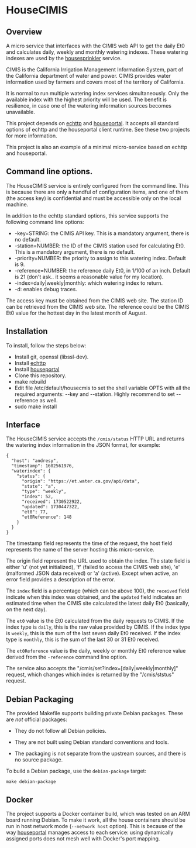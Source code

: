 # HouseCIMIS

## Overview

A micro service that interfaces with the CIMIS web API to get the daily Et0 and calculates daily, weekly and monthly watering indexes. These watering indexes are used by the [housesprinkler](https://github.com/pascal-fb-martin/housesprinkler) service.

CIMIS is the California Irrigation Management Information System, part of the California department of water and power. CIMIS provides water information used by farmers and covers most of the territory of California.

It is normal to run multiple watering index services simultaneously. Only the available index with the highest priority will be used. The benefit is resilience, in case one of the watering information sources becomes unavailable.

This project depends on [echttp](https://github.com/pascal-fb-martin/echttp) and [houseportal](https://github.com/pascal-fb-martin/houseportal). It accepts all standard options of echttp and the houseportal client runtime. See these two projects for more information.

This project is also an example of a minimal micro-service based on echttp and houseportal.

## Command line options.

The HouseCIMIS service is entirely configured from the command line. This is because there are only a handful of configuration items, and one of them (the access key) is confidential and must be accessible only on the local machine.

In addition to the echttp standard options, this service supports the following command line options:

* -key=STRING: the CIMIS API key. This is a mandatory argument, there is no default.
* -station=NUMBER: the ID of the CIMIS station used for calculating Et0. This is a mandatory argument, there is no default.
* -priority=NUMBER: the priority to assign to this watering index. Default is 9.
* -reference=NUMBER: the reference daily Et0, in 1/100 of an inch. Default is 21 (don't ask.. it seems a reasonable value for my location).
* -index=daily|weekly|monthly: which watering index to return.
* -d: enables debug traces.

The access key must be obtained from the CIMIS web site. The station ID can be retrieved from the CIMIS web site. The reference could be the CIMIS Et0 value for the hottest day in the latest month of August.

## Installation

To install, follow the steps below:

* Install git, openssl (libssl-dev).
* Install [echttp](https://github.com/pascal-fb-martin/echttp)
* Install [houseportal](https://github.com/pascal-fb-martin/houseportal)
* Clone this repository.
* make rebuild
* Edit file /etc/default/housecmis to set the shell variable OPTS with all the required arguments: --key and --station. Highly recommend to set --reference as well.
* sudo make install

## Interface

The HouseCIMIS service accepts the `/cmis/status` HTTP URL and returns the watering index information in the JSON format, for example:
```
{
  "host": "andresy",
  "timestamp": 1602561976,
  "waterindex": {
    "status": {
      "origin": "https://et.water.ca.gov/api/data",
      "state": "a",
      "type": "weekly",
      "index": 52,
      "received": 1730522922,
      "updated": 1730447322,
      "et0": 77,
      "et0Reference": 148
    }
  }
}
```
The timestamp field represents the time of the request, the host field represents the name of the server hosting this micro-service.

The origin field represent the URL used to obtain the index. The state field is either 'u' (not yet initialized), 'f' (failed to access the CIMIS web site), 'e' (malformed JSON data received) or 'a' (active). Except when active, an error field provides a description of the error.

The `index` field is a percentage (which can be above 100), the `received` field indicate when this index was obtained, and the `updated` field indicates an estimated time when the CIMIS site calculated the latest daily Et0 (basically, on the next day).

The `et0` value is the Et0 calculated from the daily requests to CIMIS. If the index type is `daily`, this is the raw value provided by CIMIS. If the index type is `weekly`, this is the sum of the last seven daily Et0 received. If the index type is `monthly`, this is the sum of the last 30 or 31 Et0 received.

The `et0Reference` value is the daily, weekly or monthly Et0 reference value derived from the `-reference` command line option.

The service also accepts the "/cmis/set?index=[daily|weekly|monthly]" request, which changes which index is returned by the "/cmis/ststus" request.

## Debian Packaging

The provided Makefile supports building private Debian packages. These are _not_ official packages:

- They do not follow all Debian policies.

- They are not built using Debian standard conventions and tools.

- The packaging is not separate from the upstream sources, and there is
  no source package.

To build a Debian package, use the `debian-package` target:
```
make debian-package
```

## Docker

The project supports a Docker container build, which was tested on an ARM board running Debian. To make it work, all the house containers should be run in host network mode (`--network host` option). This is because of the way [houseportal](https://github.com/pascal-fb-martin/houseportal) manages access to each service: using dynamically assigned ports does not mesh well with Docker's port mapping.

